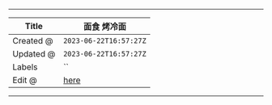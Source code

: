 -----

| Title     | 面食 烤冷面                                            |
| --------- | ------------------------------------------------- |
| Created @ | `2023-06-22T16:57:27Z`                            |
| Updated @ | `2023-06-22T16:57:27Z`                            |
| Labels    | \`\`                                              |
| Edit @    | [here](https://github.com/junxnone/shi/issues/59) |

-----
